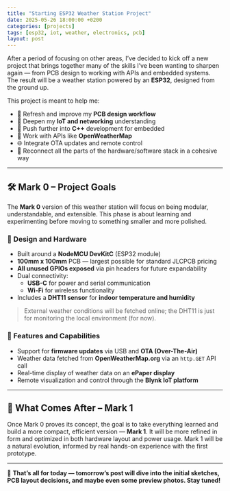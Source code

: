 ```yaml
---
title: "Starting ESP32 Weather Station Project"
date: 2025-05-26 18:00:00 +0200
categories: [projects]
tags: [esp32, iot, weather, electronics, pcb]
layout: post
---
```


After a period of focusing on other areas, I’ve decided to kick off a new project that brings together many of the skills I’ve been wanting to sharpen again — from PCB design to working with APIs and embedded systems. The result will be a weather station powered by an **ESP32**, designed from the ground up.

This project is meant to help me:

- 🧾 Refresh and improve my **PCB design workflow**
- 📡 Deepen my **IoT and networking** understanding
- 🧠 Push further into **C++** development for embedded
- 🔌 Work with APIs like **OpenWeatherMap**
- 🌐 Integrate OTA updates and remote control
- 🧰 Reconnect all the parts of the hardware/software stack in a cohesive way

---

## 🛠️ Mark 0 – Project Goals

The **Mark 0** version of this weather station will focus on being modular, understandable, and extensible. This phase is about learning and experimenting before moving to something smaller and more polished.

### 🔧 Design and Hardware

- Built around a **NodeMCU DevKitC** (ESP32 module)
- **100mm x 100mm** PCB — largest possible for standard JLCPCB pricing
- **All unused GPIOs exposed** via pin headers for future expandability
- Dual connectivity:
  - **USB-C** for power and serial communication
  - **Wi-Fi** for wireless functionality
- Includes a **DHT11 sensor** for **indoor temperature and humidity**

> External weather conditions will be fetched online; the DHT11 is just for monitoring the local environment (for now).

### 🧠 Features and Capabilities

- Support for **firmware updates** via USB and **OTA (Over-The-Air)**
- Weather data fetched from **OpenWeatherMap.org** via an `http.GET` API call
- Real-time display of weather data on an **ePaper display**
- Remote visualization and control through the **Blynk IoT platform**

---

## 🚧 What Comes After – Mark 1

Once Mark 0 proves its concept, the goal is to take everything learned and build a more compact, efficient version — **Mark 1**. It will be more refined in form and optimized in both hardware layout and power usage. Mark 1 will be a natural evolution, informed by real hands-on experience with the first prototype.

---

📸 **That’s all for today — tomorrow’s post will dive into the initial sketches, PCB layout decisions, and maybe even some preview photos. Stay tuned!**
